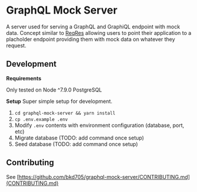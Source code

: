 # GraphQL Mock Server

A server used for serving a GraphQL and GraphiQL endpoint with mock data. Concept similar to [ReqRes](https:/reqres.in) allowing users to point their application to a placholder endpoint providing them with mock data on whatever they request.

## Development

__Requirements__

Only tested on Node ^7.9.0
PostgreSQL

__Setup__
Super simple setup for development.
1. `cd graphql-mock-server && yarn install`
2. `cp .env.example .env`
3. Modify `.env` contents with environment configuration (database, port, etc)
4. Migrate database (TODO: add command once setup)
5. Seed database (TODO: add command once setup)

## Contributing

See [https://github.com/bkd705/graphql-mock-server/CONTRIBUTING.md](CONTRIBUTING.md)
